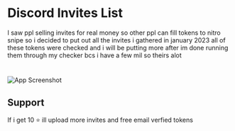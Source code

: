 
# Discord Invites List 

I saw ppl selling invites for real money so other ppl can fill tokens to nitro snipe so i decided to put out all the invites i gathered in january 2023 all of these tokens were checked and i will be putting more after im done running them through my checker bcs i have a few mil so theirs alot 



# 
![App Screenshot](https://media.discordapp.net/attachments/1121845985765757042/1125193447779868794/image.png?width=959&height=532)


## Support

If i get 10 ⭐ ill upload more invites and free email verfied tokens 

